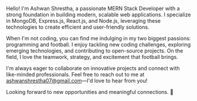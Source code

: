 Hello! I'm Ashwan Shrestha, a passionate MERN Stack Developer with a strong foundation in building modern, scalable web applications. I specialize in MongoDB, Express.js, React.js, and Node.js, leveraging these technologies to create efficient and user-friendly solutions.

When I'm not coding, you can find me indulging in my two biggest passions: programming and football. I enjoy tackling new coding challenges, exploring emerging technologies, and contributing to open-source projects. On the field, I love the teamwork, strategy, and excitement that football brings.

I'm always eager to collaborate on innovative projects and connect with like-minded professionals. Feel free to reach out to me at ashwanshrestha07@gmail.com—I'd love to hear from you!

Looking forward to new opportunities and meaningful connections. 🚀
